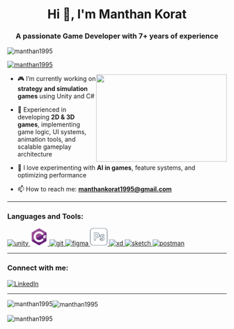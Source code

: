 <h1 align="center">Hi 👋, I'm Manthan Korat</h1>
<h3 align="center">A passionate Game Developer with 7+ years of experience</h3>

<p align="left">
  <img src="https://komarev.com/ghpvc/?username=manthan1995&label=Profile%20views&color=0e75b6&style=flat" alt="manthan1995" />
</p>

<p align="left">
  <a href="https://github.com/manthan1995/sample_code">
    <img src="https://github-profile-trophy.vercel.app/?username=manthan1995" alt="manthan1995" />
  </a>
</p>

<img src="https://cdn.sanity.io/images/ordgikwe/production/a830c5182852e35bcd0dc07b90122f07ecd15f48-700x525.gif" align="right" width="300" height="200">

- 🎮 I’m currently working on **strategy and simulation games** using Unity and C#

- 🚀 Experienced in developing **2D & 3D games**, implementing game logic, UI systems, animation tools, and scalable gameplay architecture

- 🧠 I love experimenting with **AI in games**, feature systems, and optimizing performance

- 📫 How to reach me: **manthankorat1995@gmail.com**

---

<h3 align="left">Languages and Tools:</h3>
<p align="left">
  <a href="https://unity.com/" target="_blank" rel="noreferrer">
    <img src="https://www.vectorlogo.zone/logos/unity3d/unity3d-icon.svg" alt="unity" width="40" height="40"/>
  </a>
  <a href="https://www.w3schools.com/cs/" target="_blank" rel="noreferrer">
    <img src="https://raw.githubusercontent.com/devicons/devicon/master/icons/csharp/csharp-original.svg" alt="csharp" width="40" height="40"/>
  </a>
  <a href="https://git-scm.com/" target="_blank" rel="noreferrer">
    <img src="https://www.vectorlogo.zone/logos/git-scm/git-scm-icon.svg" alt="git" width="40" height="40"/>
  </a>
  <a href="https://www.figma.com/" target="_blank" rel="noreferrer">
    <img src="https://www.vectorlogo.zone/logos/figma/figma-icon.svg" alt="figma" width="40" height="40"/>
  </a>
  <a href="https://www.photoshop.com/en" target="_blank" rel="noreferrer">
    <img src="https://raw.githubusercontent.com/devicons/devicon/master/icons/photoshop/photoshop-line.svg" alt="photoshop" width="40" height="40"/>
  </a>
  <a href="https://www.adobe.com/products/xd.html" target="_blank" rel="noreferrer">
    <img src="https://cdn.worldvectorlogo.com/logos/adobe-xd.svg" alt="xd" width="40" height="40"/>
  </a>
  <a href="https://www.sketch.com/" target="_blank" rel="noreferrer">
    <img src="https://www.vectorlogo.zone/logos/sketchapp/sketchapp-icon.svg" alt="sketch" width="40" height="40"/>
  </a>
  <a href="https://www.postman.com/" target="_blank" rel="noreferrer">
    <img src="https://www.vectorlogo.zone/logos/getpostman/getpostman-icon.svg" alt="postman" width="40" height="40"/>
  </a>
</p>

---

<h3 align="left">Connect with me:</h3>
<p align="left">
  <a href="https://www.linkedin.com/in/manthankorat" target="blank">
    <img align="center" src="https://raw.githubusercontent.com/rahuldkjain/github-profile-readme-generator/master/src/images/icons/Social/linked-in-alt.svg" alt="LinkedIn" height="30" width="40" />
  </a>
</p>

---

<p>
  <img align="left" src="https://github-readme-stats.vercel.app/api/top-langs?username=manthan1995&show_icons=true&locale=en&layout=compact" alt="manthan1995" />
</p>

<p>
  <img align="center" src="https://github-readme-stats.vercel.app/api?username=manthan1995&show_icons=true&locale=en" alt="manthan1995" />
</p>

<p>
  <img align="center" src="https://github-readme-streak-stats.herokuapp.com/?user=manthan1995&" alt="manthan1995" />
</p>
